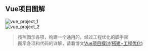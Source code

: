 ## Vue项目图解   
![vue_project_1](https://gitee.com/ttwb/MyPublic/raw/master/img/20200908232839.png)  
![vue_project_2](https://gitee.com/ttwb/MyPublic/raw/master/img/20200908232526.png)    
   
> 按照图示各项，构建一个通用的，经过工程优化的脚手架         
> 图示各项和代码的详解，请看博文[Vue项目探讨(搭建+工程优化)](https://github.com/mominger/blog/issues/26)   
